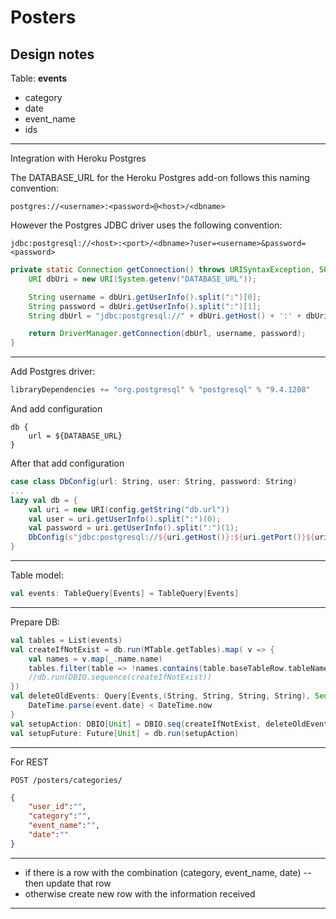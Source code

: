 # Posters
Design notes
------

Table: <b>events</b>
- category 
- date 
- event_name 
- ids
******
Integration with Heroku Postgres

The DATABASE_URL for the Heroku Postgres add-on follows this naming convention:
```regex
postgres://<username>:<password>@<host>/<dbname>
```
However the Postgres JDBC driver uses the following convention:
```regex
jdbc:postgresql://<host>:<port>/<dbname>?user=<username>&password=<password>
```

```java
private static Connection getConnection() throws URISyntaxException, SQLException {
    URI dbUri = new URI(System.getenv("DATABASE_URL"));

    String username = dbUri.getUserInfo().split(":")[0];
    String password = dbUri.getUserInfo().split(":")[1];
    String dbUrl = "jdbc:postgresql://" + dbUri.getHost() + ':' + dbUri.getPort() + dbUri.getPath();

    return DriverManager.getConnection(dbUrl, username, password);
}
```
******
Add Postgres driver:
```sbt
libraryDependencies += "org.postgresql" % "postgresql" % "9.4.1208"
```
And add configuration
```HOCON
db {
    url = ${DATABASE_URL}
}
```
After that add configuration
```scala
case class DbConfig(url: String, user: String, password: String)
...
lazy val db = {
    val uri = new URI(config.getString("db.url"))
    val user = uri.getUserInfo().split(":")(0);
    val password = uri.getUserInfo().split(":")(1);
    DbConfig(s"jdbc:postgresql://${uri.getHost()}:${uri.getPort()}${uri.getPath()}", user, password)
}
```
******
Table model:
```scala
val events: TableQuery[Events] = TableQuery[Events]
```
******
Prepare DB:
```scala
val tables = List(events)
val createIfNotExist = db.run(MTable.getTables).map( v => {
    val names = v.map(_.name.name)
    tables.filter(table => !names.contains(table.baseTableRow.tableName)).map(_.schema.create)
    //db.run(DBIO.sequence(createIfNotExist))
})
val deleteOldEvents: Query[Events,(String, String, String, String), Seq] = events.filter{event =>
	DateTime.parse(event.date) < DateTime.now
}
val setupAction: DBIO[Unit] = DBIO.seq(createIfNotExist, deleteOldEvents.delete)
val setupFuture: Future[Unit] = db.run(setupAction)
```
******
For REST
```curl
POST /posters/categories/
```
```json
{
	"user_id":"",
	"category":"",
	"event_name":"",
	"date":""
}
```
******
- if there is a row with the combination (category, event_name, date)
-- then update that row
- otherwise create new row with the information received
******

